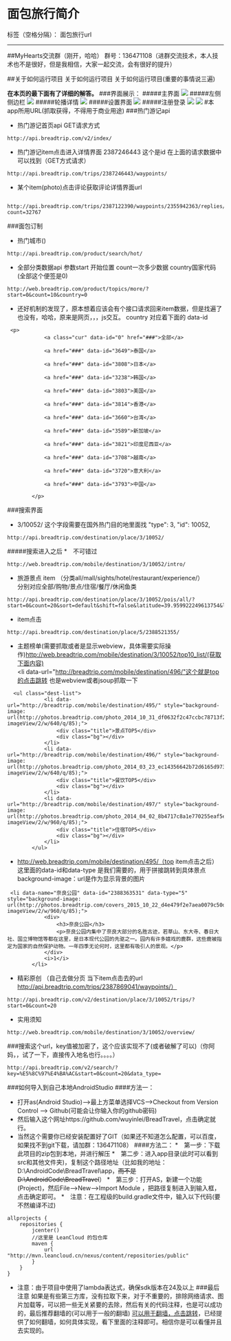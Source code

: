 # 面包旅行简介

标签（空格分隔）： 面包旅行url

---
##MyHearts交流群（刚开，哈哈）
群号：136471108（进群交流技术，本人技术也不是很好，但是我相信，大家一起交流，会有很好的提升）

##关于如何运行项目  关于如何运行项目  关于如何运行项目(重要的事情说三遍)

**在本页的最下面有了详细的解答。**
###界面展示：
#####主界面
![](http://ww4.sinaimg.cn/mw690/006jcGvzgw1fap6rxmcwej30u01hch45.jpg)
#####左侧侧边栏
![](http://ww1.sinaimg.cn/mw690/006jcGvzgw1fap6scyozlj30u01hcn2q.jpg)
#####轮播详情
![](http://ww3.sinaimg.cn/mw690/006jcGvzgw1fap6swdnf9j30u01hctpr.jpg)
#####设置界面
![](http://ww1.sinaimg.cn/mw690/006jcGvzgw1fap6t9ndiyj30u01hcwh1.jpg)
#####注册登录
![](http://ww4.sinaimg.cn/mw690/006jcGvzgw1fap6tr4qk6j30u01hcacw.jpg)
![](http://ww3.sinaimg.cn/mw690/006jcGvzgw1fap6tzypvcj30u01hc0vv.jpg)
#本app所用URL(抓取获得，不得用于商业用途)
###热门游记api
* 热门游记首页api  GET请求方式
```
http://api.breadtrip.com/v2/index/
```
* 热门游记item点击进入详情界面  2387246443 这个是id 在上面的请求数据中可以找到（GET方式请求）
```
http://api.breadtrip.com/trips/2387246443/waypoints/
```

* 某个item(photo)点击评论获取评论详情界面url
```
 http://api.breadtrip.com/trips/2387122390/waypoints/2355942363/replies/?count=32767
```
###面包订制
* 热门城市()
```
http://api.breadtrip.com/product/search/hot/
```

* 全部分类数据api  参数start   开始位置   count一次多少数据  country国家代码(全部这个便签是0)
```
http://web.breadtrip.com/product/topics/more/?start=0&count=10&country=0
```
* 还好机制的发现了，原本想着应该会有个接口请求回来item数据，但是找遍了也没有，哈哈，原来是网页，，，js交互。 country  对应着下面的 data-id
```
 <p>
            <a class="cur" data-id="0" href="###">全部</a>
            
            <a href="###" data-id="3649">泰国</a>
            
            <a href="###" data-id="3808">日本</a>
            
            <a href="###" data-id="3238">韩国</a>
            
            <a href="###" data-id="3803">美国</a>
            
            <a href="###" data-id="3814">香港</a>
            
            <a href="###" data-id="3660">台湾</a>
            
            <a href="###" data-id="3589">新加坡</a>
            
            <a href="###" data-id="3821">印度尼西亚</a>
            
            <a href="###" data-id="3708">越南</a>
            
            <a href="###" data-id="3720">意大利</a>
            
            <a href="###" data-id="3793">中国</a>
            
        </p>

```
###搜索界面
*  3/10052/   这个字段需要在国外热门目的地里面找   "type": 3, "id": 10052,
```
http://api.breadtrip.com/destination/place/3/10052/
```
#####搜索进入之后
*　不可错过

```
http://web.breadtrip.com/mobile/destination/3/10052/intro/
```
* 旅游景点 item  （分类all/mall/sights/hotel/restaurant/experience/）<br>分别对应全部/购物/景点/住宿/餐厅/休闲鱼类
```
http://api.breadtrip.com/destination/place/3/10052/pois/all/?start=0&count=20&sort=default&shift=false&latitude=39.959922249613754&longitude=116.45596566529844
```
* item点击
```
http://api.breadtrip.com/destination/place/5/2388521355/
```
* 主题榜单(需要抓取或者是显示webview，具体需要实际操作)http://web.breadtrip.com/mobile/destination/3/10052/top10_list/(获取下面内容)<br>   <li data-url="http://breadtrip.com/mobile/destination/496/"这个就是top的点击跳转  也是webview或者jsoup抓取一下
```
  <ul class="dest-list">
            <li data-url="http://breadtrip.com/mobile/destination/495/" style="background-image: url(http://photos.breadtrip.com/photo_2014_10_31_df0632f2c47ccbc78713f2d95181df30.jpg?imageView/2/w/640/q/85);">
                <div class="title">景点TOP5</div>
                <div class="bg"></div>
            </li>
            <li data-url="http://breadtrip.com/mobile/destination/496/" style="background-image: url(http://photos.breadtrip.com/photo_2014_03_23_ec14356642b72d6165d97343edef1fc1.jpg?imageView/2/w/640/q/85);">
                <div class="title">餐饮TOP5</div>
                <div class="bg"></div>
            </li>
            <li data-url="http://breadtrip.com/mobile/destination/497/" style="background-image: url(http://photos.breadtrip.com/photo_2014_04_02_8b4717c8a1e770255eaf5e0d86a96fe9.jpg?imageView/2/w/960/q/85);">
                <div class="title">住宿TOP5</div>
                <div class="bg"></div>
            </li>
        </ul>
```
* http://web.breadtrip.com/mobile/destination/495/（top  item点击之后）<br>这里面的data-id和data-type 是我们需要的，用于拼接跳转到具体景点<br>background-image：url是作为显示背景的图片
```
 <li data-name="奈良公园" data-id="2388363531" data-type="5" style="background-image: url(http://photos.breadtrip.com/covers_2015_10_22_d4e479f2e7aea0079c50d1e761cba0d9.jpg?imageView/2/w/960/q/85);">
            <div>
                <h3>奈良公园</h3>
                <p>奈良公园内集中了奈良大部分的名胜古迹，若草山、东大寺、春日大社、国立博物馆等都在这里，是日本现代公园的先驱之一。园内有许多嬉戏的鹿群，这些鹿被指定为国家的自然保护动物。一年四季无论何时，这里都有吸引人的景观。</p>
            </div>
            <i>1</i>
        </li>

```
* 精彩原创 （自己去做分页  当下item点击去的url <br>     http://api.breadtrip.com/trips/2387869041/waypoints/）
```
http://api.breadtrip.com/v2/destination/place/3/10052/trips/?start=0&count=20
```
* 实用须知
```
http://web.breadtrip.com/mobile/destination/3/10052/overview/
```



###搜索这个url，key值被加密了，这个应该实现不了(或者破解了可以)（你阿妈，，试了一下，直接传入地名也行。。。。）
```
http://api.breadtrip.com/v2/search/?key=%E5%8C%97%E4%BA%AC&start=0&count=20&data_type=
```


###如何导入到自己本地AndroidStudio
####方法一：
* 打开as(Android Studio)-->最上方菜单选择VCS-->Checkout from Version Control --> Github(可能会让你输入你的github密码)
* 然后输入这个网址https://github.com/wuyinlei/BreadTravel，点击确定就行。
* 当然这个需要你已经安装配置好了GIT（如果还不知道怎么配置，可以百度，如果找不到git下载，请加群：136471108）
####方法二：
*　第一步：下载此项目的zip包到本地，并进行解压
*　第二步：进入app目录(此时可以看到src和其他文件夹)，复制这个路径地址（比如我的地址：D:\AndroidCode\BreadTravel\app，~~而不是D:\AndroidCode\BreadTravel~~）
*　第三步：打开AS，新建一个功能(Project)，然后File-->New-->Import Module ，把路径复制进入到输入框，点击确定即可。
*　注意：在工程级的build.gradle文件中，输入以下代码(要不然编译不过)
```
allprojects {
    repositories {
        jcenter()
        //这里是 LeanCloud 的包仓库
        maven {
            url "http://mvn.leancloud.cn/nexus/content/repositories/public"
        }
    }
}
```
* 注意：由于项目中使用了lambda表达式，确保sdk版本在24及以上 ###最后注意 如果是有些第三方库，没有拉取下来，对于不重要的，排除网络请求、图片加载等，可以把一些无关紧要的去除，然后有关的代码注释，也是可以成功的，最后推荐翻墙的(可以用于一般的翻墙) [可以用于翻墙，点击跳转][5]，已经提供了如何翻墙，如何具体实现，看下里面的注释即可。相信你是可以看懂并且去实现的。


  [1]: !%5B%5D%28http://ww1.sinaimg.cn/large/006jcGvzgw1fap61leh8uj30u01hch45.jpg%29
  [2]: !%5B%5D%28http://ww3.sinaimg.cn/large/006jcGvzgw1fap62iv0n5j30u01hcn2q.jpg%29
  [3]: !%5B%5D%28http://ww4.sinaimg.cn/large/006jcGvzgw1fap62yvoidj30u01hctpr.jpg%29
  [4]: !%5B%5D%28http://ww4.sinaimg.cn/large/006jcGvzgw1fap63el73uj30u01hcwh1.jpg%29
  [5]: https://laod.cn/hosts/2016-google-hosts.html